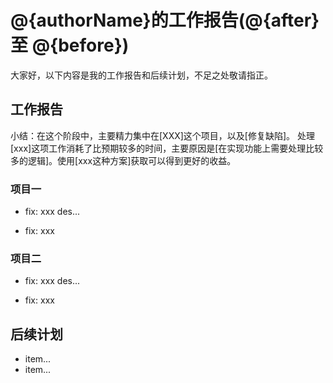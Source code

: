 # @{authorName}的工作报告(@{after} 至 @{before})

大家好，以下内容是我的工作报告和后续计划，不足之处敬请指正。

## 工作报告
小结：在这个阶段中，主要精力集中在[XXX]这个项目，以及[修复缺陷]。
处理[xxx]这项工作消耗了比预期较多的时间，主要原因是[在实现功能上需要处理比较多的逻辑]。使用[xxx这种方案]获取可以得到更好的收益。

<!-- slot-body-start -->
### 项目一

- fix: xxx
  des...

- fix: xxx



### 项目二

- fix: xxx
  des...

- fix: xxx

<!-- slot-body-end -->

<!-- slot-insert-start -->
## 后续计划

- item...
- item...

<!-- slot-insert-end -->